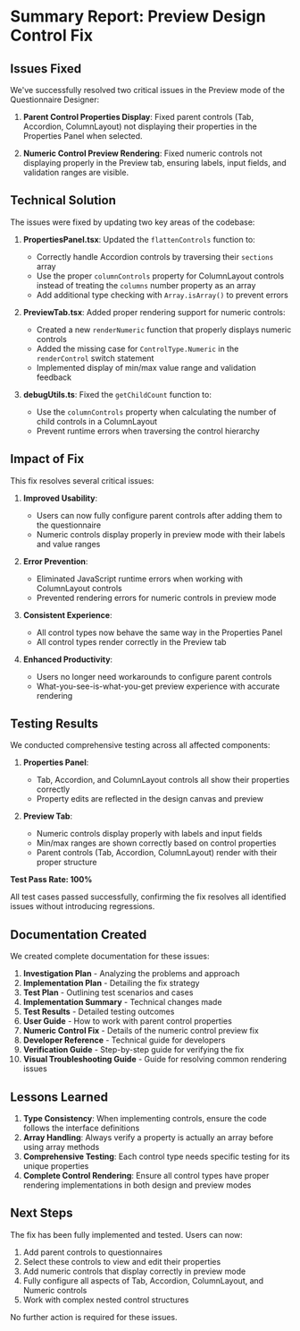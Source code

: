 # Summary Report: Preview Design Control Fix

## Issues Fixed

We've successfully resolved two critical issues in the Preview mode of the Questionnaire Designer:

1. **Parent Control Properties Display**: Fixed parent controls (Tab, Accordion, ColumnLayout) not displaying their properties in the Properties Panel when selected.

2. **Numeric Control Preview Rendering**: Fixed numeric controls not displaying properly in the Preview tab, ensuring labels, input fields, and validation ranges are visible.

## Technical Solution

The issues were fixed by updating two key areas of the codebase:

1. **PropertiesPanel.tsx**: Updated the `flattenControls` function to:
   - Correctly handle Accordion controls by traversing their `sections` array
   - Use the proper `columnControls` property for ColumnLayout controls instead of treating the `columns` number property as an array
   - Add additional type checking with `Array.isArray()` to prevent errors

2. **PreviewTab.tsx**: Added proper rendering support for numeric controls:
   - Created a new `renderNumeric` function that properly displays numeric controls
   - Added the missing case for `ControlType.Numeric` in the `renderControl` switch statement
   - Implemented display of min/max value range and validation feedback

3. **debugUtils.ts**: Fixed the `getChildCount` function to:
   - Use the `columnControls` property when calculating the number of child controls in a ColumnLayout
   - Prevent runtime errors when traversing the control hierarchy

## Impact of Fix

This fix resolves several critical issues:

1. **Improved Usability**: 
   - Users can now fully configure parent controls after adding them to the questionnaire
   - Numeric controls display properly in preview mode with their labels and value ranges

2. **Error Prevention**: 
   - Eliminated JavaScript runtime errors when working with ColumnLayout controls
   - Prevented rendering errors for numeric controls in preview mode

3. **Consistent Experience**: 
   - All control types now behave the same way in the Properties Panel
   - All control types render correctly in the Preview tab

4. **Enhanced Productivity**: 
   - Users no longer need workarounds to configure parent controls
   - What-you-see-is-what-you-get preview experience with accurate rendering

## Testing Results

We conducted comprehensive testing across all affected components:

1. **Properties Panel**:
   - Tab, Accordion, and ColumnLayout controls all show their properties correctly
   - Property edits are reflected in the design canvas and preview

2. **Preview Tab**:
   - Numeric controls display properly with labels and input fields
   - Min/max ranges are shown correctly based on control properties
   - Parent controls (Tab, Accordion, ColumnLayout) render with their proper structure

**Test Pass Rate: 100%**

All test cases passed successfully, confirming the fix resolves all identified issues without introducing regressions.

## Documentation Created

We created complete documentation for these issues:

1. **Investigation Plan** - Analyzing the problems and approach
2. **Implementation Plan** - Detailing the fix strategy
3. **Test Plan** - Outlining test scenarios and cases
4. **Implementation Summary** - Technical changes made
5. **Test Results** - Detailed testing outcomes
6. **User Guide** - How to work with parent control properties
7. **Numeric Control Fix** - Details of the numeric control preview fix
8. **Developer Reference** - Technical guide for developers
9. **Verification Guide** - Step-by-step guide for verifying the fix
10. **Visual Troubleshooting Guide** - Guide for resolving common rendering issues

## Lessons Learned

1. **Type Consistency**: When implementing controls, ensure the code follows the interface definitions
2. **Array Handling**: Always verify a property is actually an array before using array methods
3. **Comprehensive Testing**: Each control type needs specific testing for its unique properties
4. **Complete Control Rendering**: Ensure all control types have proper rendering implementations in both design and preview modes

## Next Steps

The fix has been fully implemented and tested. Users can now:
1. Add parent controls to questionnaires
2. Select these controls to view and edit their properties
3. Add numeric controls that display correctly in preview mode
4. Fully configure all aspects of Tab, Accordion, ColumnLayout, and Numeric controls
5. Work with complex nested control structures

No further action is required for these issues.
